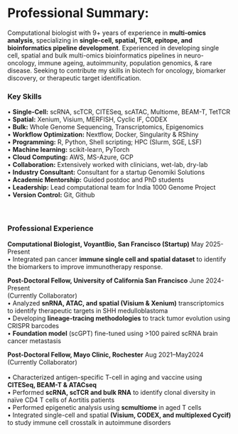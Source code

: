 # Professional Summary:
Computational biologist with 9+ years of experience in **multi-omics analysis**, specializing in **single-cell, spatial, TCR, epitope, and bioinformatics pipeline development**. Experienced in developing single cell, spatial and bulk multi-omics bioinformatics pipelines in neuro-oncology, immune ageing, autoimmunity, population genomics, & rare disease. Seeking to contribute my skills in biotech for oncology, biomarker discovery, or therapeutic target identification.

### Key Skills
•	**Single-Cell:** scRNA, scTCR, CITESeq, scATAC, Multiome, BEAM-T, TetTCR <br>
•	**Spatial:** Xenium, Visium, MERFISH, Cyclic IF, CODEX <br>
•	**Bulk:** Whole Genome Sequencing, Transcriptomics, Epigenomics <br>
•	**Workflow Optimization:** Nextflow, Docker, Singularity & RShiny <br>
•	**Programming:** R, Python, Shell scripting; HPC (Slurm, SGE, LSF) <br>
•	**Machine learning:** scikit-learn, PyTorch <br>
•	**Cloud Computing:** AWS, MS-Azure, GCP <br>
•	**Collaboration:** Extensively worked with clinicians, wet-lab, dry-lab <br>
•	**Industry Consultant:** Consultant for a startup Genomiki Solutions <br>
•	**Academic Mentorship:** Guided postdoc and PhD students <br>
•	**Leadership:** Lead computational team for India 1000 Genome Project <br>
•	**Version Control:** Git, Github <br>
<br><br>

### Professional Experience
**Computational Biologist, VoyantBio, San Francisco (Startup)** May 2025-Present<br>
•	Integrated pan cancer **immune single cell and spatial dataset** to identify the biomarkers to improve immunotherapy response.<br>

**Post-Doctoral Fellow, University of California San Francisco** June 2024-Present<br>
(Currently Collaborator)                                       
•	Analyzed **snRNA, ATAC, and spatial (Visium & Xenium)** transcriptomics to identify therapeutic targets in SHH medulloblastoma<br>
•	Developing **lineage-tracing methodologies** to track tumor evolution using CRISPR barcodes<br>
•	**Foundation model** (scGPT) fine-tuned using >100 paired scRNA brain cancer metastasis<br>

**Post-Doctoral Fellow, Mayo Clinic, Rochester** Aug 2021–May2024<br> 
(Currently Collaborator) <br>								        
•	Characterized antigen-specific T-cell in aging and vaccine using **CITESeq, BEAM-T & ATACseq**<br>
•	Performed **scRNA, scTCR and bulk RNA** to identify clonal diversity in naïve CD4 T cells of Aortitis patients<br>
•	Performed epigenetic analysis using **scmultiome** in aged T cells<br>
•	Integrated single-cell and spatial **(Visium, CODEX, and multiplexed Cycif)** to study immune cell crosstalk in autoimmune disorders<br>
